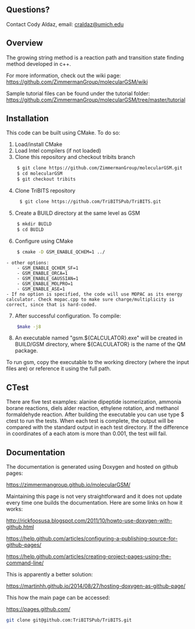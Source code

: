 ## Questions?
Contact Cody Aldaz, email: craldaz@umich.edu

## Overview
The growing string method is a reaction path and transition state finding method developed in c++.

For more information, check out the wiki page:
https://github.com/ZimmermanGroup/molecularGSM/wiki

Sample tutorial files can be found under the tutorial folder:
https://github.com/ZimmermanGroup/molecularGSM/tree/master/tutorial

## Installation
This code can be built using CMake. To do so:

1. Load/install CMake
2. Load Intel compilers (if not loaded)
3. Clone this repository and checkout tribits branch

```bash
	$ git clone https://github.com/ZimmermanGroup/molecularGSM.git
    $ cd molecularGSM
	$ git checkout tribits
```

4. Clone TriBITS repository
```bash
	 $ git clone https://github.com/TriBITSPub/TriBITS.git
```

5. Create a BUILD directory at the same level as GSM
```bash
    $ mkdir BUILD
    $ cd BUILD
```

6. Configure using CMake
```bash
    $ cmake -D GSM_ENABLE_QCHEM=1 ../
```
    - other options:
        - GSM_ENABLE_QCHEM_SF=1
        - GSM_ENABLE_ORCA=1
        - GSM_ENABLE_GAUSSIAN=1
        - GSM_ENABLE_MOLPRO=1
        - GSM_ENABLE_ASE=1
    - If no option is specified, the code will use MOPAC as its energy calculator. Check mopac.cpp to make sure charge/multiplicity is correct, since that is hard-coded.

7. After successful configuration. To compile:
```bash
    $make -j8
```

8. An executable named "gsm.${CALCULATOR}.exe" will be created in BUILD/GSM directory, where ${CALCULATOR} is the name of the QM package.

To run gsm, copy the executable to the working directory (where the input files are) or reference it using the full path. 

## CTest

There are five test examples: alanine dipeptide isomerization, ammonia borane reactions, diels alder reaction, ethylene rotation, and methanol formaldehyde reaction. After building the executable you can use type $ ctest to run the tests. When each test is complete, the output will be compared with the standard output in each test directory. If the difference in coordinates of a each atom is more than 0.001, the test will fail.

## Documentation

The documentation is generated using Doxygen and hosted on github pages:

https://zimmermangroup.github.io/molecularGSM/

Maintaining this page is not very straightforward and it does not update every time one builds the documentation. Here are some links on how it works:

http://rickfoosusa.blogspot.com/2011/10/howto-use-doxygen-with-github.html

https://help.github.com/articles/configuring-a-publishing-source-for-github-pages/

https://help.github.com/articles/creating-project-pages-using-the-command-line/

This is apparently a better solution:

https://martinhh.github.io/2014/08/27/hosting-doxygen-as-github-page/

This how the main page can be accessed:

https://pages.github.com/

```bash
git clone git@github.com:TriBITSPub/TriBITS.git
```
